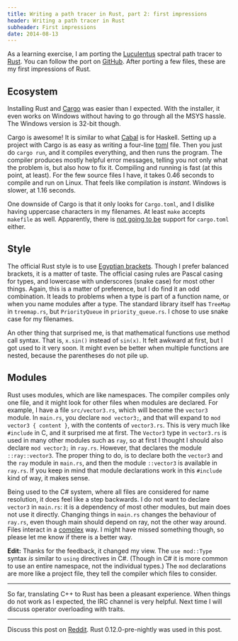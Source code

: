 ```yaml
---
title: Writing a path tracer in Rust, part 2: first impressions
header: Writing a path tracer in Rust
subheader: First impressions
date: 2014-08-13
---
```


As a learning exercise, I am porting the [Luculentus][luculentus] spectral path tracer to [Rust][rust].
You can follow the port on [GitHub][robigo-luculenta].
After porting a few files, these are my first impressions of Rust.

[rust]:             http://rust-lang.org
[luculentus]:       https://github.com/ruud-v-a/luculentus
[robigo-luculenta]: https://github.com/ruud-v-a/robigo-luculenta

Ecosystem
---------
Installing Rust and [Cargo][cargo] was easier than I expected.
With the installer, it even works on Windows without having to go through all the MSYS hassle.
The Windows version is 32-bit though.

Cargo is awesome!
It is similar to what [Cabal][cabal] is for Haskell.
Setting up a project with Cargo is as easy as writing a four-line [toml][toml] file.
Then you just do `cargo run`, and it compiles everything, and then runs the program.
The compiler produces mostly helpful error messages, telling you not only what the problem is, but also how to fix it.
Compiling and running is fast (at this point, at least).
For the few source files I have, it takes 0.46 seconds to compile and run on Linux.
That feels like compilation is _instant_.
Windows is slower, at 1.16 seconds.

<!--more-->

One downside of Cargo is that it only looks for `Cargo.toml`,
and I dislike having uppercase characters in my filenames.
At least `make` accepts `makefile` as well.
Apparently, there is [not going to be][issue45] support for `cargo.toml` either.

[cargo]:   http://crates.io
[cabal]:   http://www.haskell.org/cabal/
[toml]:    https://github.com/toml-lang/toml
[issue45]: https://github.com/rust-lang/cargo/issues/45

Style
-----
The official Rust style is to use [Egyptian brackets][egypt].
Though I prefer balanced brackets,
it is a matter of taste.
The official casing rules are Pascal casing for types, and lowercase with underscores (snake case) for most other things.
Again, this is a matter of preference, but I do find it an odd combination.
It leads to problems when a type is part of a function name, or when you name modules after a type.
The standard library itself has `TreeMap` in `treemap.rs`, but `PriorityQueue` in `priority_queue.rs`.
I chose to use snake case for my filenames.

An other thing that surprised me, is that mathematical functions use method call syntax.
That is, `x.sin()` instead of `sin(x)`.
It felt awkward at first, but I got used to it very soon.
It might even be better when multiple functions are nested, because the parentheses do not pile up.

[egypt]: http://blog.codinghorror.com/new-programming-jargon/

Modules
-------
Rust uses modules, which are like namespaces.
The compiler compiles only one file, and it might look for other files when modules are declared.
For example, I have a file `src/vector3.rs`, which will become the `vector3` module.
In `main.rs`, you declare `mod vector3;`, and that will expand to `mod vector3 { content }`, with the contents of `vector3.rs`.
This is very much like `#include` in C, and it surprised me at first.
The `Vector3` type in `vector3.rs` is used in many other modules such as `ray`, so at first I thought I should also declare `mod vector3;` in `ray.rs`.
However, that declares the module `::ray::vector3`.
The proper thing to do, is to declare both the `vector3` and the `ray` module in `main.rs`,
and then the module `::vector3` is available in `ray.rs`.
If you keep in mind that module declarations work in this `#include` kind of way, it makes sense.

Being used to the C# system, where all files are considered for name resolution,
it does feel like a step backwards.
I do not want to declare `vector3` in `main.rs`: it is a dependency of most other modules, but main does not use it directly.
Changing things in `main.rs` changes the behaviour of `ray.rs`,
even though main should depend on ray,
not the other way around.
Files interact in a [complex][complex] way.
I might have missed something though, so please let me know if there is a better way.

**Edit:** Thanks for the feedback, it changed my view.
The `use mod::Type` syntax _is_ similar to `using` directives in C#.
(Though in C# it is more common to use an entire namespace, not the individual types.)
The `mod` declarations are more like a project file, they tell the compiler which files to consider.

---

So far, translating C++ to Rust has been a pleasant experience.
When things do not work as I expected, the IRC channel is very helpful.
Next time I will discuss operator overloading with traits.

[complex]: http://www.infoq.com/presentations/Simple-Made-Easy

---

Discuss this post on [Reddit][reddit].
Rust 0.12.0-pre-nightly was used in this post.

[reddit]: http://reddit.com/r/rust/ruudvanasseldonk.com/2014/08/13/writing-a-path-tracer-in-rust-part-2-first-impressions

